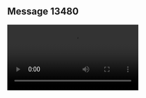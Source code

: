 ## Message 13480



![Video](https://data.iron-swords.co.il/2024/November/06/13480/13480_media.mp4)
